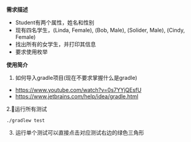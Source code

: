 **需求描述**
* Student有两个属性，姓名和性别    
* 现有四名学生，(Linda, Female), (Bob, Male), (Solider, Male), (Cindy, Female)  
* 找出所有的女学生，并打印其信息  
* 要求使用枚举 

**使用简介**  
1. 如何导入gradle项目(现在不要求掌握什么是gradle)
- https://www.youtube.com/watch?v=0s7YYjQEsfU
- https://www.jetbrains.com/help/idea/gradle.html

2.运行所有测试  
```
./gradlew test
```
3. 运行单个测试可以直接点击对应测试右边的绿色三角形
